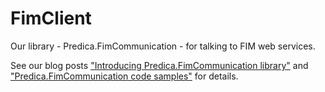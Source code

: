 FimClient
=========

Our library - Predica.FimCommunication - for talking to FIM web services.

See our blog posts ["Introducing Predica.FimCommunication library"](http://blog.predica.pl/introducing-predica-fimcommunication/) and ["Predica.FimCommunication code samples"](http://blog.predica.pl/predica-fimcommunication-code-samples/) for details.